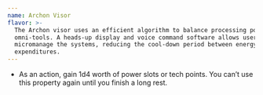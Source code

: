 ```yaml
---
name: Archon Visor
flavor: >-
  The Archon visor uses an efficient algorithm to balance processing power for
  omni-tools. A heads-up display and voice command software allows users to
  micromanage the systems, reducing the cool-down period between energy
  expenditures.
---
```

- As an action, gain 1d4 worth of power slots or tech points. You can’t use this property again 
until you finish a long rest.